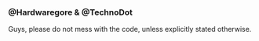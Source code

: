 ### @Hardwaregore & @TechnoDot
Guys, please do not mess with the code, unless explicitly stated otherwise.

